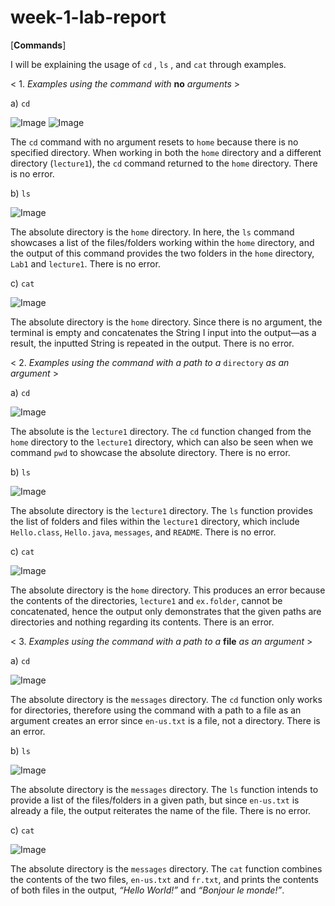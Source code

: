 # week-1-lab-report

[**Commands**]

I will be explaining the usage of `cd` , `ls` , and `cat` through examples. 

< 1. *Examples using the command with* **no** *arguments* >

  a) `cd`
  
![Image](ex1lab1.png)
![Image](cse15Lpic1cd.png)

The `cd` command with no argument resets to `home` because there is no specified directory. When working in both the `home` directory and a different directory (`lecture1`), the `cd` command returned to the `home` directory. There is no error. 

  b) `ls`

![Image](ex2lab1.png)

The absolute directory is the `home` directory. In here, the `ls` command showcases a list of the files/folders working within the `home` directory, and the output of this command provides the two folders in the `home` directory, `Lab1` and `lecture1`. There is no error. 

  c) `cat` 

![Image](ex3lab1.png)

The absolute directory is the `home` directory. Since there is no argument, the terminal is empty and concatenates the String I input into the output—as a result, the inputted String is repeated in the output. There is no error. 


< 2. *Examples using the command with a path to a* `directory` *as an argument* >

  a) `cd`

![Image](ex4lab1.png)

The absolute is the `lecture1` directory. The `cd` function changed from the `home` directory to the `lecture1` directory, which can also be seen when we command `pwd` to showcase the absolute directory. There is no error. 

  b) `ls`

![Image](ex5lab1.png)

The absolute directory is the `lecture1` directory. The `ls` function provides the list of folders and files within the `lecture1` directory, which include `Hello.class`, `Hello.java`, `messages`, and `README`. There is no error. 

  c) `cat`

![Image](ex6lab1.png)

The absolute directory is the `home` directory. This produces an error because the contents of the directories, `lecture1` and `ex.folder`, cannot be concatenated, hence the output only demonstrates that the given paths are directories and nothing regarding its contents. There is an error. 

< 3. *Examples using the command with a path to a* **file** *as an argument* >

  a) `cd`

![Image](ex7lab1.png)

The absolute directory is the `messages` directory. The `cd` function only works for directories, therefore using the command with a path to a file as an argument creates an error since `en-us.txt` is a file, not a directory. There is an error.  

  b) `ls`

![Image](ex8lab1.png)

The absolute directory is the `messages` directory. The `ls` function intends to provide a list of the files/folders in a given path, but since `en-us.txt` is already a file, the output reiterates the name of the file. There is no error. 

  c) `cat`

![Image](ex9lab1.png)
  
The absolute directory is the `messages` directory. The `cat` function combines the contents of the two files, `en-us.txt` and `fr.txt`, and prints the contents of both files in the output, *“Hello World!”* and *“Bonjour le monde!”*. 
